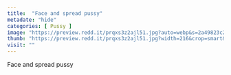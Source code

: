 ```yaml
---
title:  "Face and spread pussy"
metadate: "hide"
categories: [ Pussy ]
image: "https://preview.redd.it/prqxs3z2ajl51.jpg?auto=webp&s=2a49823c29d40079bc1ede94ceadbf2db4a6b884"
thumb: "https://preview.redd.it/prqxs3z2ajl51.jpg?width=216&crop=smart&auto=webp&s=985093ebeda7eaf08fc41278b97cdbf53c7eb165"
visit: ""
---
```

Face and spread pussy
